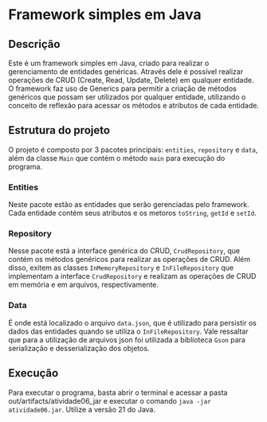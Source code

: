 # Framework simples em Java

## Descrição
Este é um framework simples em Java, criado para realizar o gerenciamento de entidades genéricas. Através dele é possível realizar operações de CRUD (Create, Read, Update, Delete) em qualquer entidade.
O framework faz uso de Generics para permitir a criação de métodos genéricos que possam ser utilizados por qualquer entidade, utilizando o conceito de reflexão para acessar os métodos e atributos de cada entidade.

## Estrutura do projeto
O projeto é composto por 3 pacotes principais: `entities`, `repository` e `data`, além da classe `Main` que contém o método `main` para execução do programa.

### Entities
Neste pacote estão as entidades que serão gerenciadas pelo framework. Cada entidade contém seus atributos e os metoros `toString`, `getId` e `setId`.

### Repository
Nesse pacote está a interface genérica do CRUD, `CrudRepository`, que contém os métodos genéricos para realizar as operações de CRUD. Além disso, exitem as classes `InMemoryRepository` e `InFileRepository` que implementam a interface `CrudRepository` e realizam as operações de CRUD em memória e em arquivos, respectivamente.

### Data
É onde está localizado o arquivo `data.json`, que é utilizado para persistir os dados das entidades quando se utiliza o `InFileRepository`.
Vale ressaltar que para a utilização de arquivos json foi utilizada a biblioteca `Gson` para  serialização e desserialização dos objetos.

## Execução
Para executar o programa, basta abrir o terminal e acessar a pasta out/artifacts/atividade06_jar e executar o comando `java -jar atividade06.jar`. Utilize a versão 21 do Java.